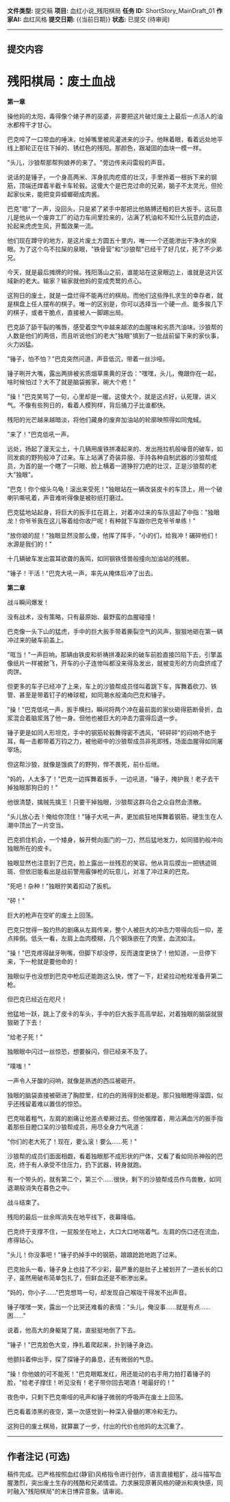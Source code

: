 **文件类型:** 提交稿
**项目:** 血红小说_残阳棋局
**任务 ID:** ShortStory_MainDraft_01
**作家AI:** 血红风格
**提交日期:** {{当前日期}}
**状态:** 已提交 (待审阅)

---

## 提交内容

# 残阳棋局：废土血战

**第一章**

操他妈的太阳，毒得像个婊子养的巫婆，非要把这片破烂废土上最后一点活人的油水都榨干才甘心。

巴克啐了一口带血的唾沫，吐掉嘴里被风灌进来的沙子。他眯着眼，看着远处地平线上那轮正在往下掉的、锈红色的残阳。那颜色，跟凝固的血块一模一样。

"头儿，沙狼帮那帮狗娘养的来了。"旁边传来闷雷般的声音。

说话的是锤子，一个身高两米、浑身肌肉疙瘩的壮汉，手里拎着一根拆下来的钢筋，顶端还焊着半截卡车轮毂。这傻大个是巴克过命的兄弟，脑子不太灵光，但抡起家伙来，能把变异蟑螂砸成肉酱。

巴克"嗯"了一声，没回头，只是紧了紧手中那把比他胳膊还粗的巨大扳手。这玩意儿是他从一个废弃工厂的动力车间里捡来的，沾满了机油和不知什么玩意的血迹，抡起来虎虎生风，开瓢效果一流。

他们现在蹲守的地方，是这片废土方圆五十里内，唯一一个还能渗出干净水的泉眼。为了这个鸟不拉屎的泉眼，"铁骨营"和"沙狼帮"已经干了好几仗，死了不少弟兄。

今天，就是最后摊牌的时候。残阳落山之前，谁能站在这泉眼边上，谁就是这片区域新的老大。输家？输家就他妈的变成秃鹫的点心。

这狗日的废土，就是一盘烂得不能再烂的棋局。而他们这些挣扎求生的幸存者，就是棋盘上任人摆布的棋子。唯一的区别是，你可以选择当一个硬一点、能多挨几下的棋子，或者干脆点，直接被人一脚踢出局。

巴克舔了舔干裂的嘴唇，感受着空气中越来越浓的血腥味和劣质汽油味。沙狼帮的人数是他们的两倍，而且听说他们的老大"独眼"搞到了一批战前留下来的家伙事，火力凶猛。

"锤子，怕不怕？"巴克突然问道，声音低沉，带着一丝沙哑。

锤子咧开大嘴，露出两排被劣质烟草熏黄的牙齿："嘿嘿，头儿，俺跟你在一起，啥时候怕过？大不了就是脑袋搬家，碗大个疤！"

"操！"巴克笑骂了一句，心里却是一暖。这傻大个，就是这点好，认死理，讲义气。不像有些狗日的，看着人模狗样，背后捅刀子比谁都快。

残阳的光芒越来越暗淡，将他们藏身的废弃加油站的轮廓映照得如同鬼蜮。

"来了！"巴克低吼一声。

远处，扬起了漫天尘土，十几辆用废铁拼凑起来的、发出拖拉机般噪音的破车，如同发疯的野狗般冲了过来。车上站满了奇装异服、手持各种自制武器的沙狼帮成员，为首的是一个瞎了一只眼、脸上横着一道狰狞刀疤的壮汉，正是沙狼帮的老大"独眼"。

"巴克！你个缩头乌龟！滚出来受死！"独眼站在一辆改装皮卡的车顶上，用一个破喇叭嘶吼着，声音难听得像是被砂纸打磨过。

巴克猛地站起身，将巨大的扳手扛在肩上，对着冲过来的车队竖起了中指："独眼龙！你爷爷我在这儿等着给你收尸呢！有种就下车跟你巴克爷爷单练！"

"放你娘的屁！"独眼显然没那么傻，他挥了挥手，"小的们，给我冲！碾碎他们！水源是我们的！"

十几辆破车发出震耳欲聋的轰鸣，如同钢铁怪兽般撞向加油站的残骸。

"锤子！干活！"巴克大吼一声，率先从掩体后冲了出去。

**第二章**

战斗瞬间爆发！

没有战术，没有策略，只有最原始、最野蛮的血腥碰撞！

巴克像一头下山的猛虎，手中的巨大扳手带着撕裂空气的风声，狠狠地砸在第一辆冲过来的破车前盖上。

"哐当！"一声巨响，那辆由铁皮和祈祷拼凑起来的破车前脸直接凹陷下去，引擎盖像纸片一样被掀飞，开车的小子连惨叫都没来得及发出，就被变形的方向盘挤成了肉饼。

但更多的车子已经冲了上来，车上的沙狼帮成员怪叫着跳下车，挥舞着砍刀、铁管、甚至是带着钉子的棒球棍，如同潮水般涌向巴克和锤子。

"操！"巴克低吼一声，扳手横扫，瞬间将两个冲在最前面的家伙砸得筋断骨折，血浆混合着脑浆溅了他一身。但他也被巨大的冲击力震得后退一步。

锤子更是如同人形坦克，手中的钢筋轮毂舞得密不透风，"砰砰砰"的闷响不绝于耳，每一击都带着万钧之力，被他砸中的沙狼帮成员非死即残，场面血腥得如同屠宰场。

但这帮沙狼，就像是饿疯了的野狗，悍不畏死，前仆后继。

"妈的，人太多了！"巴克一边挥舞着扳手，一边吼道，"锤子，掩护我！老子去干掉独眼那狗日的！"

他很清楚，擒贼先擒王！只要干掉独眼，沙狼帮这群乌合之众自然会溃散。

"头儿放心去！俺给你顶住！"锤子大吼一声，更加疯狂地挥舞着钢筋，硬生生在人潮中顶出了一片空当。

巴克抓住机会，一个矮身，躲开劈向面门的一刀，然后猛地发力，如同猎豹般冲向独眼所在的皮卡。

独眼显然也注意到了巴克，脸上露出一丝残忍的笑容。他从背后摸出一把锈迹斑斑、但依旧能看出是战前警用霰弹枪的玩意儿，对准了冲过来的巴克。

"死吧！杂种！"独眼狞笑着扣动了扳机。

"砰！"

巨大的枪声在空旷的废土上回荡。

巴克只觉得一股灼热的剧痛从左肩传来，整个人被巨大的冲击力带得向后一仰，差点摔倒。低头一看，左肩上血肉模糊，几个钢珠嵌在了肉里，血流如注。

"操！"巴克疼得龇牙咧嘴，但脚下却没停，反而速度更快了！他知道，一旦停下来，下一枪就是要他命的！

独眼似乎也没想到巴克中枪后还能跑这么快，愣了一下，赶紧拉动枪栓准备开第二枪。

但巴克已经近在咫尺！

他猛地一跃，跳上了皮卡的车头，手中的巨大扳手高高举起，对着独眼的脑袋就狠狠砸了下去！

"给老子死！"

独眼眼中闪过一丝惊恐，想要躲闪，但已经来不及了。

"噗嗤！"

一声令人牙酸的闷响，就像是熟透的西瓜被砸开。

独眼的脑袋直接被砸进了胸腔里，红的白的溅得到处都是。那只独眼瞪得溜圆，似乎还残留着难以置信的惊恐。

巴克喘着粗气，左肩的剧痛让他差点晕厥过去。但他强撑着，用沾满血污的扳手指着那些目瞪口呆的沙狼帮成员，用尽全身力气吼道：

"你们的老大死了！现在，要么滚！要么……死！"

沙狼帮的成员们面面相觑，看着独眼那不成形状的尸体，又看了看如同杀神般的巴克，终于有人承受不住压力，扔下武器，转身就跑。

有一个带头的，就有第二个，第三个……很快，剩下的沙狼帮成员作鸟兽散，如同退潮般消失在暮色之中。

战斗结束了。

残阳的最后一丝余晖消失在地平线下，夜幕降临。

巴克终于支撑不住，一屁股坐在地上，大口大口地喘着气。左肩的伤口还在流血，疼得钻心。

"头儿！你没事吧！"锤子扔掉手中的钢筋，踉踉跄跄地跑了过来。

巴克抬头一看，锤子身上也挂了不少彩，最严重的是肚子上被划开了一道长长的口子，虽然用破布简单包扎了，但鲜血还是不断渗出来。

"妈的，你小子……"巴克想骂一句，却发现自己喉咙干得发不出声音。

锤子嘿嘿一笑，露出一个比哭还难看的表情："头儿，俺没事……就是有点……困……"

说着，他高大的身躯晃了晃，直挺挺地倒了下去。

"锤子！"巴克脸色大变，挣扎着爬起来，扑到锤子身边。

他颤抖着伸出手，探了探锤子的鼻息，还有微弱的气息。

"操！你他娘的可不能死！"巴克眼眶发红，用还能动的右手用力拍打着锤子的脸，"给老子撑住！听见没有！老子带你回去喝酒！喝最好的！"

夜色中，只剩下巴克嘶哑的吼声和锤子微弱的呼吸声在废土上回荡。

巴克看着漆黑的夜空，第一次感觉到一种深入骨髓的寒冷和无力。

这狗日的废土棋局，就算赢了一步，付出的代价也他妈的太沉重了。

---

## 作者注记 (可选)

稿件完成。已严格按照血红(静官)风格指令进行创作，语言直接粗犷，战斗描写血腥激烈，突出废土生存的残酷和兄弟情谊。力求展现原著风格的硬派和爽快感，同时融入"残阳棋局"的末日博弈意象。请审阅。 